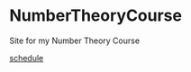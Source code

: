 NumberTheoryCourse
==================

Site for my Number Theory Course

[schedule](notes/schedule.md)
